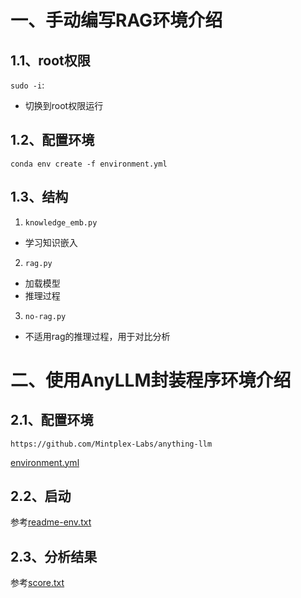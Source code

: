 # 一、手动编写RAG环境介绍
## 1.1、root权限
`sudo -i`:   
- 切换到root权限运行

## 1.2、配置环境
```shell
conda env create -f environment.yml
```

## 1.3、结构

1. `knowledge_emb.py`  
- 学习知识嵌入  
2. `rag.py`  
- 加载模型
- 推理过程
3. `no-rag.py`
- 不适用rag的推理过程，用于对比分析

# 二、使用AnyLLM封装程序环境介绍
## 2.1、配置环境
```shell
https://github.com/Mintplex-Labs/anything-llm
```
[environment.yml](./environment.yml)
## 2.2、启动
参考[readme-env.txt](./readme-env.txt)

## 2.3、分析结果
参考[score.txt](./AnyLLMScore/score.txt)